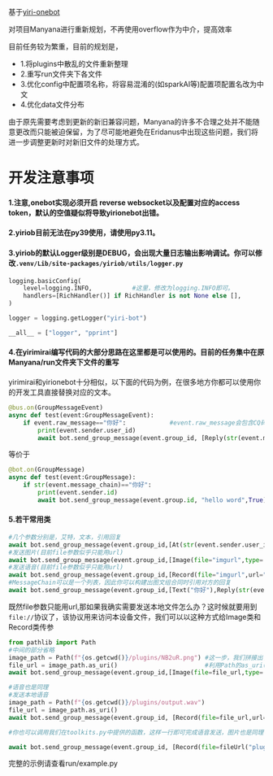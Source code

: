 基于[yiri-onebot](https://github.com/YiriMiraiProject/YiriOneBot)

对项目Manyana进行重新规划，不再使用overflow作为中介，提高效率



目前任务较为繁重，目前的规划是，
- 1.将plugins中散乱的文件重新整理
- 2.重写run文件夹下各文件
- 3.优化config中配置项名称，将容易混淆的(如sparkAI等)配置项配置名改为中文
- 4.优化data文件分布

由于原先需要考虑到更新的新旧兼容问题，Manyana的许多不合理之处并不能随意更改而只能被迫保留，为了尽可能地避免在Eridanus中出现这些问题，我们将进一步调整更新时对新旧文件的处理方式。

# 开发注意事项
#### 1.注意,onebot实现必须开启 reverse websocket以及配置对应的access token，默认的空值疑似将导致yirionebot出错。

#### 2.yiriob目前无法在py39使用，请使用py3.11。

#### 3.yiriob的默认Logger级别是DEBUG，会出现大量日志输出影响调试。你可以修改`.venv/Lib/site-packages/yiriob/utils/logger.py`
```python
logging.basicConfig(
    level=logging.INFO,           #这里，修改为logging.INFO即可。
    handlers=[RichHandler()] if RichHandler is not None else [],
)

logger = logging.getLogger("yiri-bot")

__all__ = ["logger", "pprint"]
```

#### 4.在yirimirai编写代码的大部分思路在这里都是可以使用的。目前的任务集中在原Manyana/run文件夹下文件的重写<br>
yirimirai和yirionebot十分相似，以下面的代码为例，在很多地方你都可以使用你的开发工具直接替换对应的文本。
```python
@bus.on(GroupMessageEvent)
async def test(event:GroupMessageEvent):
    if event.raw_message=="你好":            #event.raw_message会包含CQ码，请搜索查阅相关文档，项目暂时用toolkits中的函数对文本内容进行判断，后续针对CQ码特点进行调整。。
        print(event.sender.user_id)
        await bot.send_group_message(event.group_id, [Reply(str(event.message_id)), Text("hello word")]) #Reply(str(event.message_id))即为引用
```
等价于
```python
@bot.on(GroupMessage)
async def test(event:GroupMessage):
    if str(event.message_chain)=="你好":
        print(event.sender.id)
        await bot.send_group_message(event.group.id, "hello word",True)
```
#### 5.若干常用类
```python
#几个参数分别是，艾特，文本，引用回复
await bot.send_group_message(event.group_id,[At(str(event.sender.user_id)),Text("你好"),Reply(str(event.message_id))])
#发送图片(目前file参数似乎只能用url)
await bot.send_group_message(event.group_id,[Image(file="imgurl",type='flash',url="")])
#发送语音(目前file参数似乎只能用url)
await bot.send_group_message(event.group_id,[Record(file="imgurl",url="")])
#MessageChain可以是一个列表，因此你可以构建出图文组合同时引用对方的回复
await bot.send_group_message(event.group_id,[Text("你好"),Reply(str(event.message_id)),Record(file="imgurl",url="")])
```
既然file参数只能用url,那如果我确实需要发送本地文件怎么办？这时候就要用到`file://`协议了，该协议用来访问本设备文件，我们可以以这种方式给Image类和Record类传参
```python
from pathlib import Path
#中间的部分省略
image_path = Path(f"{os.getcwd()}/plugins/NB2uR.png") #这一步，我们拼接出了img的绝对路径
file_url = image_path.as_uri()                        #利用Path的as_uri()即可取到 file://协议下的文件链接
await bot.send_group_message(event.group_id,[Image(file=file_url,type='flash',url="")])  #正常传参即可

#语音也是同理
#发送本地语音
image_path = Path(f"{os.getcwd()}/plugins/output.wav")
file_url = image_path.as_uri()
await bot.send_group_message(event.group_id, [Record(file=file_url,url="")])

#你也可以调用我们在toolkits.py中提供的函数，这样一行即可完成语音发送，图片也是同理

await bot.send_group_message(event.group_id, [Record(file=fileUrl("plugins/output.wav",url="")])
```
完整的示例请查看run/example.py